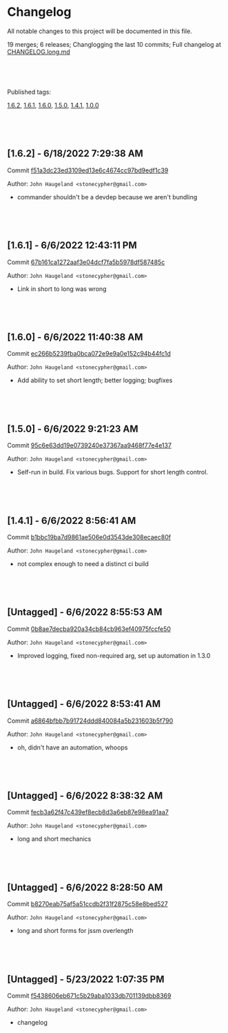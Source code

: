 # Changelog

All notable changes to this project will be documented in this file.

19 merges; 6 releases; Changlogging the last 10 commits; Full changelog at [CHANGELOG.long.md](CHANGELOG.long.md)



&nbsp;

&nbsp;

Published tags:

<a href="#1__6__2">1.6.2</a>, <a href="#1__6__1">1.6.1</a>, <a href="#1__6__0">1.6.0</a>, <a href="#1__5__0">1.5.0</a>, <a href="#1__4__1">1.4.1</a>, <a href="#1__0__0">1.0.0</a>





&nbsp;

&nbsp;

<a name="1__6__2" />

## [1.6.2] - 6/18/2022 7:29:38 AM

Commit [f51a3dc23ed3109ed13e6c4674cc97bd9edf1c39](https://github.com/StoneCypher/jssm/commit/f51a3dc23ed3109ed13e6c4674cc97bd9edf1c39)

Author: `John Haugeland <stonecypher@gmail.com>`

  * commander shouldn't be a devdep because we aren't bundling




&nbsp;

&nbsp;

<a name="1__6__1" />

## [1.6.1] - 6/6/2022 12:43:11 PM

Commit [67b161ca1272aaf3e04dcf7fa5b5978df587485c](https://github.com/StoneCypher/jssm/commit/67b161ca1272aaf3e04dcf7fa5b5978df587485c)

Author: `John Haugeland <stonecypher@gmail.com>`

  * Link in short to long was wrong




&nbsp;

&nbsp;

<a name="1__6__0" />

## [1.6.0] - 6/6/2022 11:40:38 AM

Commit [ec266b5239fba0bca072e9e9a0e152c94b44fc1d](https://github.com/StoneCypher/jssm/commit/ec266b5239fba0bca072e9e9a0e152c94b44fc1d)

Author: `John Haugeland <stonecypher@gmail.com>`

  * Add ability to set short length; better logging; bugfixes




&nbsp;

&nbsp;

<a name="1__5__0" />

## [1.5.0] - 6/6/2022 9:21:23 AM

Commit [95c6e63dd19e0739240e37367aa9468f77e4e137](https://github.com/StoneCypher/jssm/commit/95c6e63dd19e0739240e37367aa9468f77e4e137)

Author: `John Haugeland <stonecypher@gmail.com>`

  * Self-run in build.  Fix various bugs.  Support for short length control.




&nbsp;

&nbsp;

<a name="1__4__1" />

## [1.4.1] - 6/6/2022 8:56:41 AM

Commit [b1bbc19ba7d9861ae506e0d3543de308ecaec80f](https://github.com/StoneCypher/jssm/commit/b1bbc19ba7d9861ae506e0d3543de308ecaec80f)

Author: `John Haugeland <stonecypher@gmail.com>`

  * not complex enough to need a distinct ci build




&nbsp;

&nbsp;

## [Untagged] - 6/6/2022 8:55:53 AM

Commit [0b8ae7decba920a34cb84cb963ef40975fccfe50](https://github.com/StoneCypher/jssm/commit/0b8ae7decba920a34cb84cb963ef40975fccfe50)

Author: `John Haugeland <stonecypher@gmail.com>`

  * Improved logging, fixed non-required arg, set up automation in 1.3.0




&nbsp;

&nbsp;

## [Untagged] - 6/6/2022 8:53:41 AM

Commit [a6864bfbb7b91724ddd840084a5b231603b5f790](https://github.com/StoneCypher/jssm/commit/a6864bfbb7b91724ddd840084a5b231603b5f790)

Author: `John Haugeland <stonecypher@gmail.com>`

  * oh, didn't have an automation, whoops




&nbsp;

&nbsp;

## [Untagged] - 6/6/2022 8:38:32 AM

Commit [fecb3a62f47c439ef8ecb8d3a6eb87e98ea91aa7](https://github.com/StoneCypher/jssm/commit/fecb3a62f47c439ef8ecb8d3a6eb87e98ea91aa7)

Author: `John Haugeland <stonecypher@gmail.com>`

  * long and short mechanics




&nbsp;

&nbsp;

## [Untagged] - 6/6/2022 8:28:50 AM

Commit [b8270eab75af5a51ccdb2f31f2875c58e8bed527](https://github.com/StoneCypher/jssm/commit/b8270eab75af5a51ccdb2f31f2875c58e8bed527)

Author: `John Haugeland <stonecypher@gmail.com>`

  * long and short forms for jssm overlength




&nbsp;

&nbsp;

## [Untagged] - 5/23/2022 1:07:35 PM

Commit [f5438606eb671c5b29aba1033db701139dbb8369](https://github.com/StoneCypher/jssm/commit/f5438606eb671c5b29aba1033db701139dbb8369)

Author: `John Haugeland <stonecypher@gmail.com>`

  * changelog
